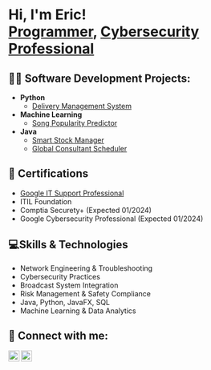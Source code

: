 <h1>Hi, I'm Eric! <br/><a href="https://github.com/TheRogueDadBot">Programmer</a>, <a href="https://www.linkedin.com/in/ericjohnjacobs/">Cybersecurity Professional</a></h1>

<h2>👨‍💻 Software Development Projects:</h2>

- <b>Python</b>
  - [Delivery Management System](https://github.com/TheRogueDadBot/DeliveryManagementSys)
- <b>Machine Learning</b>
  - [Song Popularity Predictor](https://github.com/TheRogueDadBot/song_popularity_prediction)
- <b>Java</b>
  - [Smart Stock Manager](https://github.com/TheRogueDadBot/SmartStockManager)
  - [Global Consultant Scheduler](https://github.com/TheRogueDadBot/GlobalConsultScheduler)
 
<h2>🏅 Certifications</h2>

- [Google IT Support Professional](https://coursera.org/share/43ca8dc6112eaaddb755950a07d14f5e)
- ITIL Foundation
- Comptia Securety+ (Expected 01/2024)
- Google Cybersecurity Professional (Expected 01/2024)

<h2>💻Skills & Technologies</h2>

- Network Engineering & Troubleshooting
- Cybersecurity Practices
- Broadcast System Integration
- Risk Management & Safety Compliance
- Java, Python, JavaFX, SQL
- Machine Learning & Data Analytics


<h2> 🤳 Connect with me:</h2>

[<img align="left" alt="EricJacobs | Twitter" width="22px" src="https://cdn.jsdelivr.net/npm/simple-icons@v3/icons/twitter.svg" />][twitter]
[<img align="left" alt="EricJacobs | LinkedIn" width="22px" src="https://cdn.jsdelivr.net/npm/simple-icons@v3/icons/linkedin.svg" />][linkedin]

[twitter]: https://twitter.com/EricJohnJacobss
[linkedin]: https://www.linkedin.com/in/ericjohnjacobs

<!--
**joshmadakor1/joshmadakor1** is a ✨ _special_ ✨ repository because its `README.md` (this file) appears on your GitHub profile.

Here are some ideas to get you started:

- 🔭 I’m currently working on ...
- 🌱 I’m currently learning ...
- 👯 I’m looking to collaborate on ...
- 🤔 I’m looking for help with ...
- 💬 Ask me about ...
- 📫 How to reach me: ...
- 😄 Pronouns: ...
- ⚡ Fun fact: ...
-->
